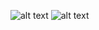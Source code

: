 ![alt text](https://github.com/AIES-Bias-anon/AIES/new/master/0634_6_f_RW.jpg)
![alt text](https://github.com/AIES-Bias-anon/AIES/new/master/1158_6_f_SA.jpg)
